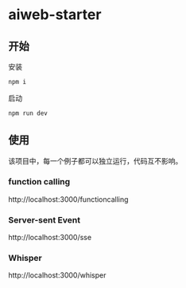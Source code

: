 # aiweb-starter

## 开始

安装
```bash
npm i
```

启动
```bash
npm run dev
```


## 使用
该项目中，每一个例子都可以独立运行，代码互不影响。

### function calling
http://localhost:3000/functioncalling


### Server-sent Event
http://localhost:3000/sse


### Whisper
http://localhost:3000/whisper





